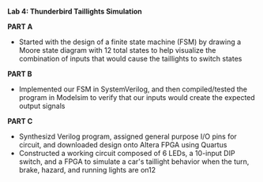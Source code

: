 **Lab 4: Thunderbird Taillights Simulation**

**PART A**
- Started with the design of a finite state machine (FSM) by drawing a Moore state diagram with 12 total states to help visualize the combination of inputs that would cause the taillights to switch states 

**PART B**
- Implemented our FSM in SystemVerilog, and then compiled/tested the program in Modelsim to verify that our inputs would create the expected output signals 

**PART C**
- Synthesizd Verilog program, assigned general purpose I/O pins for circuit, and downloaded design onto Altera FPGA using Quartus
- Constructed a working circuit composed of 6 LEDs, a 10-input DIP switch, and a FPGA to simulate a car's taillight behavior when the turn, brake, hazard, and running lights are on12
